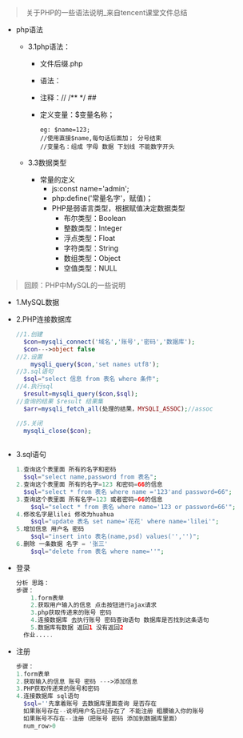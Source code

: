 > ​	关于PHP的一些语法说明_来自tencent课堂文件总结

- php语法

  - 3.1php语法：

    - 文件后缀.php

    - 语法：<?php ?>

    - 注释：//  /** */ ##

    - 定义变量：$变量名称；

      ```
      eg: $name=123;
      //使用直接$name,每句话后面加； 分号结束
      //变量名：组成 字母 数据 下划线 不能数字开头
      ```

  - 3.3数据类型

    - 常量的定义
      - js:const name='admin';
      - php:define('常量名字'，赋值)；
      - PHP是弱语言类型，根据赋值决定数据类型
        - 布尔类型：Boolean
        - 整数类型：Integer
        - 浮点类型：Float
        - 字符类型：String
        - 数组类型：Object
        - 空值类型：NULL

>	回顾：PHP中MySQL的一些说明

- 1.MySQL数据

- 2.PHP连接数据库

  ~~~php
  //1.创建
  	$con=mysqli_connect('域名','账号','密码','数据库');
  	$con--->object false
  //2.设置
      mysqli_query($con,'set names utf8');
  //3.sql语句
  	$sql="select 信息 from 表名 where 条件";
  //4.执行sql
  	$result=mysqli_query($con,$sql);
  //查询的结果 $result 结果集
  	$arr=mysqli_fetch_all(处理的结果，MYSQLI_ASSOC);//assoc
  
  //5.关闭
  	mysqli_close($con);
      
  
  ~~~

- 3.sql语句

  ~~~php
  1.查询这个表里面 所有的名字和密码
  	$sql="select name,password from 表名";
  2.查询这个表里面 所有的名字=123 和密码=66的信息
  	$sql="select * from 表名 where name ='123'and password=66";
  3.查询这个表里面 所有名字=123 或者密码=66的信息
      $sql="select * from 表名 where name='123 or password=66'";
  4.修改名字是lilei 修改为huahua
      $sql="update 表名 set name='花花' where name='lilei'";
  5.增加信息 用户名 密码
      $sql="insert into 表名(name,psd) values('','')";
  6.删除 一条数据 名字 = '张三'
      $sql="delete from 表名 where name=''";
  ~~~

- 登录

  ~~~php
  分析 思路：
  步骤：
      1.form表单
      2.获取用户输入的信息 点击按钮进行ajax请求
      3.php获取传递来的账号 密码
      4.连接数据库 去执行账号 密码查询语句 数据库是否找到这条语句
      5.数据库有数据 返回1 没有返回2
  	作业.....
  ~~~

- 注册

  ~~~php
  步骤：
  1.form表单
  2.获取输入的信息 账号 密码 --->添加信息
  3.PHP获取传递来的账号和密码
  4.连接数据库 sql语句
  	$sql=''先拿着账号 去数据库里面查询 是否存在
  	如果账号存在--说明用户名已经存在了 不能注册 粗腰输入你的账号
  	如果账号不存在--注册（把账号 密码 添加到数据库里面）
  	num_row>0
  ~~~

  